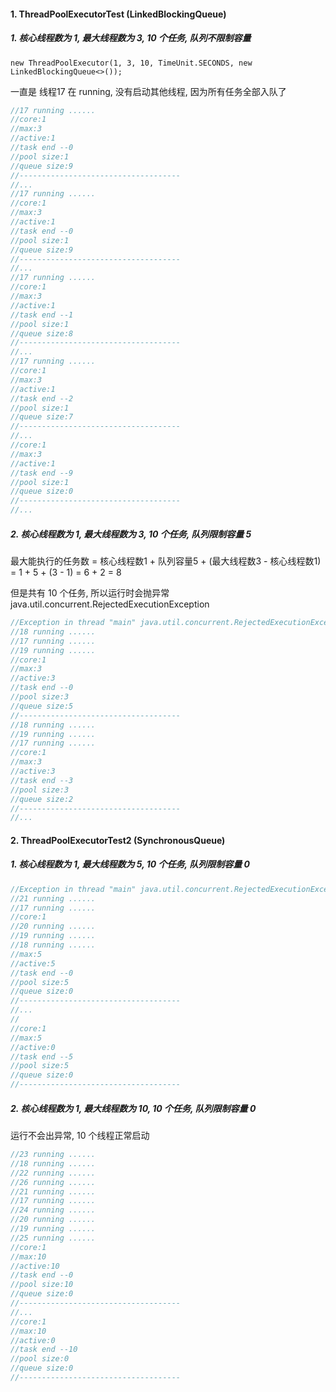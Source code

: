 
#### 1. ThreadPoolExecutorTest (LinkedBlockingQueue)

##### 1. 核心线程数为 1, 最大线程数为 3, 10 个任务, 队列不限制容量

`new ThreadPoolExecutor(1, 3, 10, TimeUnit.SECONDS, new LinkedBlockingQueue<>());`

一直是 线程17 在 running, 没有启动其他线程, 因为所有任务全部入队了

```java
//17 running ......
//core:1
//max:3
//active:1
//task end --0
//pool size:1
//queue size:9
//------------------------------------
//...    
//17 running ......
//core:1
//max:3
//active:1
//task end --0
//pool size:1
//queue size:9
//------------------------------------
//...      
//17 running ......
//core:1
//max:3
//active:1
//task end --1
//pool size:1
//queue size:8
//------------------------------------
//...       
//17 running ......
//core:1
//max:3
//active:1
//task end --2
//pool size:1
//queue size:7
//------------------------------------
//...   
//core:1
//max:3
//active:1
//task end --9
//pool size:1
//queue size:0
//------------------------------------
//...
```

##### 2. 核心线程数为 1, 最大线程数为 3, 10 个任务, 队列限制容量 5

最大能执行的任务数 = 核心线程数1 + 队列容量5 + (最大线程数3 - 核心线程数1)
= 1 + 5 + (3 - 1)
= 6 + 2
= 8

但是共有 10 个任务, 所以运行时会抛异常  java.util.concurrent.RejectedExecutionException

```java
//Exception in thread "main" java.util.concurrent.RejectedExecutionException
//18 running ......
//17 running ......
//19 running ......
//core:1
//max:3
//active:3
//task end --0
//pool size:3
//queue size:5
//------------------------------------
//18 running ......
//19 running ......
//17 running ......
//core:1
//max:3
//active:3
//task end --3
//pool size:3
//queue size:2
//------------------------------------
//...
```

#### 2. ThreadPoolExecutorTest2 (SynchronousQueue)

##### 1. 核心线程数为 1, 最大线程数为 5, 10 个任务, 队列限制容量 0

```java
//Exception in thread "main" java.util.concurrent.RejectedExecutionException:
//21 running ......
//17 running ......
//core:1
//20 running ......
//19 running ......
//18 running ......
//max:5
//active:5
//task end --0
//pool size:5
//queue size:0
//------------------------------------
//...
//
//core:1
//max:5
//active:0
//task end --5
//pool size:5
//queue size:0
//------------------------------------
```

##### 2. 核心线程数为 1, 最大线程数为 10, 10 个任务, 队列限制容量 0

运行不会出异常, 10 个线程正常启动

```java
//23 running ......
//18 running ......
//22 running ......
//26 running ......
//21 running ......
//17 running ......
//24 running ......
//20 running ......
//19 running ......
//25 running ......
//core:1
//max:10
//active:10
//task end --0
//pool size:10
//queue size:0
//------------------------------------
//...
//core:1
//max:10
//active:0
//task end --10
//pool size:0
//queue size:0
//------------------------------------
```